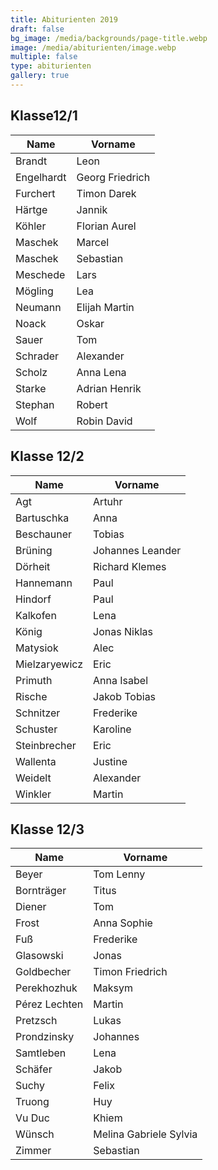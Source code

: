 ```yaml
---
title: Abiturienten 2019
draft: false
bg_image: /media/backgrounds/page-title.webp
image: /media/abiturienten/image.webp
multiple: false
type: abiturienten
gallery: true
---
```

## Klasse12/1

|**Name**|**Vorname**|
|---|---|
|Brandt|Leon|
|Engelhardt|Georg Friedrich|
|Furchert|Timon Darek|
|Härtge|Jannik|
|Köhler|Florian Aurel|
|Maschek|Marcel|
|Maschek |Sebastian|
|Meschede|Lars|
|Mögling |Lea|
|Neumann|Elijah Martin|
|Noack|Oskar|
|Sauer|Tom|
|Schrader|Alexander|
|Scholz|Anna Lena|
|Starke|Adrian Henrik|
|Stephan|Robert|
|Wolf|Robin David|

## Klasse 12/2

|**Name**|**Vorname**|
|---|---|
|Agt|Artuhr|
|Bartuschka|Anna|
|Beschauner|Tobias|
|Brüning|Johannes Leander|
|Dörheit|Richard Klemes|
|Hannemann|Paul|
|Hindorf|Paul|
|Kalkofen|Lena|
|König|Jonas Niklas|
|Matysiok|Alec|
|Mielzaryewicz|Eric|
|Primuth|Anna Isabel|
|Rische|Jakob Tobias|
|Schnitzer|Frederike|
|Schuster|Karoline|
|Steinbrecher|Eric|
|Wallenta|Justine|
|Weidelt|Alexander|
|Winkler|Martin|

## Klasse 12/3

|**Name**|**Vorname**|
|---|---|
|Beyer|Tom Lenny|
|Bornträger|Titus|
|Diener|Tom|
|Frost|Anna Sophie|
|Fuß|Frederike|
|Glasowski|Jonas|
|Goldbecher|Timon Friedrich|
|Perekhozhuk|Maksym|
|Pérez Lechten|Martin|
|Pretzsch|Lukas|
|Prondzinsky|Johannes|
|Samtleben|Lena|
|Schäfer|Jakob|
|Suchy|Felix|
|Truong|Huy|
|Vu Duc|Khiem|
|Wünsch|Melina Gabriele Sylvia|
|Zimmer|Sebastian|




